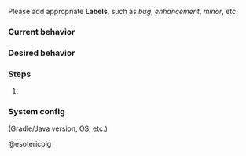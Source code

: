 Please add appropriate **Labels**, such as *bug*, *enhancement*, *minor*, etc.

### Current behavior

### Desired behavior

### Steps
1.

### System config
(Gradle/Java version, OS, etc.)

@esotericpig
